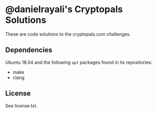 # @danielrayali's Cryptopals Solutions

These are code solutions to the cryptopals.com challenges.

## Dependencies

Ubuntu 18.04 and the following `apt` packages found in its repositories:

* make
* clang

## License

See license.txt.
